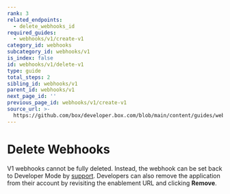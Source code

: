 ```yaml
---
rank: 3
related_endpoints:
  - delete_webhooks_id
required_guides:
  - webhooks/v1/create-v1
category_id: webhooks
subcategory_id: webhooks/v1
is_index: false
id: webhooks/v1/delete-v1
type: guide
total_steps: 2
sibling_id: webhooks/v1
parent_id: webhooks/v1
next_page_id: ''
previous_page_id: webhooks/v1/create-v1
source_url: >-
  https://github.com/box/developer.box.com/blob/main/content/guides/webhooks/v1/delete-v1.md
---
```

# Delete Webhooks

V1 webhooks cannot be fully deleted. Instead, the webhook can be set back to
Developer Mode by [support][support]. Developers can also remove the
application from their account by revisiting the enablement URL and
clicking **Remove**.

<!-- i18n-enable localize-links -->

[support]: https://support.box.com/hc/en-us/requests/new
<!-- i18n-disable localize-links -->